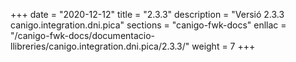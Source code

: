 +++
date        = "2020-12-12"
title       = "2.3.3"
description = "Versió 2.3.3 canigo.integration.dni.pica"
sections    = "canigo-fwk-docs"
enllac		= "/canigo-fwk-docs/documentacio-llibreries/canigo.integration.dni.pica/2.3.3/"
weight		= 7
+++
